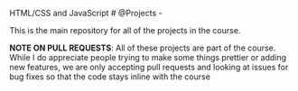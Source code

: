  HTML/CSS and JavaScript # @Projects - 

This is the main repository for all of the projects in the course.
        

**NOTE ON PULL REQUESTS**: All of these projects are part of the course. While I do appreciate people trying to make some things prettier or adding new features, we are only accepting pull requests and looking at issues for bug fixes so that the code stays inline with the course


